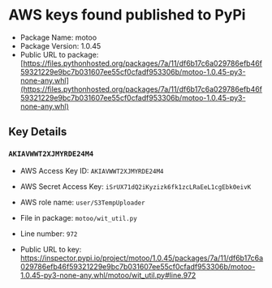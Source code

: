 # AWS keys found published to PyPi

* Package Name: motoo
* Package Version: 1.0.45
* Public URL to package: [https://files.pythonhosted.org/packages/7a/11/df6b17c6a029786efb46f59321229e9bc7b031607ee55cf0cfadf953306b/motoo-1.0.45-py3-none-any.whl](https://files.pythonhosted.org/packages/7a/11/df6b17c6a029786efb46f59321229e9bc7b031607ee55cf0cfadf953306b/motoo-1.0.45-py3-none-any.whl)

## Key Details

### `AKIAVWWT2XJMYRDE24M4`

* AWS Access Key ID: `AKIAVWWT2XJMYRDE24M4`
* AWS Secret Access Key: `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` 
* AWS role name: `user/S3TempUploader`
* File in package: `motoo/wit_util.py`
* Line number: `972`

* Public URL to key: https://inspector.pypi.io/project/motoo/1.0.45/packages/7a/11/df6b17c6a029786efb46f59321229e9bc7b031607ee55cf0cfadf953306b/motoo-1.0.45-py3-none-any.whl/motoo/wit_util.py#line.972


